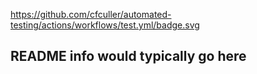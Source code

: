 https://github.com/cfculler/automated-testing/actions/workflows/test.yml/badge.svg

## README info would typically go here